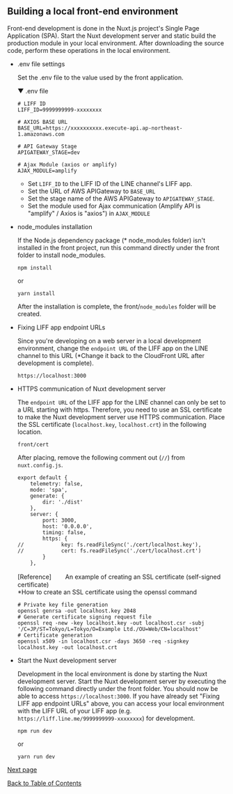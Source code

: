## Building a local front-end environment

Front-end development is done in the Nuxt.js project's Single Page Application (SPA). Start the Nuxt development server and static build the production module in your local environment. After downloading the source code, perform these operations in the local environment.

- .env file settings

    Set the .env file to the value used by the front application.

    ▼ .env file
    ```
    # LIFF ID
    LIFF_ID=9999999999-xxxxxxxx

    # AXIOS BASE URL
    BASE_URL=https://xxxxxxxxxx.execute-api.ap-northeast-1.amazonaws.com

    # API Gateway Stage
    APIGATEWAY_STAGE=dev

    # Ajax Module (axios or amplify)
    AJAX_MODULE=amplify
    ```

    - Set `LIFF_ID` to the LIFF ID of the LINE channel's LIFF app.
    - Set the URL of AWS APIGateway to `BASE_URL`
    - Set the stage name of the AWS APIGateway to `APIGATEWAY_STAGE`.
    - Set the module used for Ajax communication (Amplify API is "amplify" / Axios is "axios") in `AJAX_MODULE`

- node_modules installation

    If the Node.js dependency package (* node_modules folder) isn't installed in the front project, run this command directly under the front folder to install node_modules.
    ```
    npm install
    ```
    or
    ```
    yarn install
    ```
    After the installation is complete, the front/`node_modules` folder will be created.

- Fixing LIFF app endpoint URLs

    Since you're developing on a web server in a local development environment, change the `endpoint URL` of the LIFF app on the LINE channel to this URL (*Change it back to the CloudFront URL after development is complete).
    ```
    https://localhost:3000
    ```

- HTTPS communication of Nuxt development server

    The `endpoint URL` of the LIFF app for the LINE channel can only be set to a URL starting with https. Therefore, you need to use an SSL certificate to make the Nuxt development server use HTTPS communication. Place the SSL certificate (`localhost.key`, `localhost.crt`) in the following location.
    ```
    front/cert
    ```
    After placing, remove the following comment out (`//`) from `nuxt.config.js`.
    ```
    export default {
        telemetry: false,
        mode: 'spa',
        generate: {
            dir: './dist'
        },
        server: {
            port: 3000,
            host: '0.0.0.0',
            timing: false,
            https: {
    //            key: fs.readFileSync('./cert/localhost.key'),
    //            cert: fs.readFileSync('./cert/localhost.crt')
            }
        },
    ```
    [Reference]　　
    An example of creating an SSL certificate (self-signed certificate)  
    *How to create an SSL certificate using the openssl command
    ```
    # Private key file generation
    openssl genrsa -out localhost.key 2048
    # Generate certificate signing request file
    openssl req -new -key localhost.key -out localhost.csr -subj '/C=JP/ST=Tokyo/L=Tokyo/O=Example Ltd./OU=Web/CN=localhost'
    # Certificate generation
    openssl x509 -in localhost.csr -days 3650 -req -signkey localhost.key -out localhost.crt
    ```

- Start the Nuxt development server

    Development in the local environment is done by starting the Nuxt development server. Start the Nuxt development server by executing the following command directly under the front folder. You should now be able to access `https://localhost:3000`. If you have already set "Fixing LIFF app endpoint URLs" above, you can access your local environment with the LIFF URL of your LIFF app (e.g. `https://liff.line.me/9999999999-xxxxxxxx`) for development.
    ```
    npm run dev
    ```
    or
    ```
    yarn run dev
    ```



[Next page](test-data-charge.md)  

[Back to Table of Contents](README_en.md)
